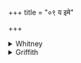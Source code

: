 +++
title = "०९ य इमे"

+++

<details><summary>Whitney</summary>

### Translation
9. To him, god Tvashṭar, who adorned (*piś*) with forms these two  
generatresses, heaven-and-earth, \[and\] all existences, do thou today,  
O invoker, sent forth, skilled sacrificer, sacrifice here, understanding  
it.

### Notes
There are no variants.
</details>

<details><summary>Griffith</summary>

Hotar more skilled in sacrifice, bring hither with speed to-day God Tvashar, thou who knowest, Even him who formed these two, the Earth and Heaven, the Parents, with their forms, and every creature.
</details>
